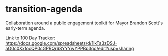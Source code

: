 # transition-agenda
Collaboration around a public engagement toolkit for Mayor Brandon Scott's early-term agenda. 

Link to 100 Day Tracker:
https://docs.google.com/spreadsheets/d/1lkTa3zDSJ-aO0c0XxfocQP0cGPRQr68YYYwYPPBp3qo/edit?usp=sharing
